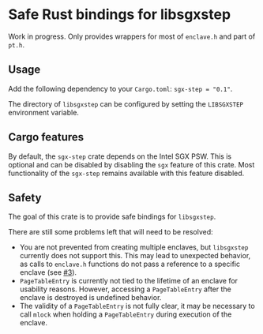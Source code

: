 # Safe Rust bindings for libsgxstep

Work in progress. Only provides wrappers for most of `enclave.h` and part of `pt.h`.

## Usage

Add the following dependency to your `Cargo.toml`: `sgx-step = "0.1"`.

The directory of `libsgxstep` can be configured by setting the `LIBSGXSTEP` environment variable.

## Cargo features

By default, the `sgx-step` crate depends on the Intel SGX PSW. This is optional and can be disabled by disabling the `sgx` feature of this crate.
Most functionality of the `sgx-step` remains available with this feature disabled.

## Safety

The goal of this crate is to provide safe bindings for `libsgxstep`.

There are still some problems left that will need to be resolved:

- You are not prevented from creating multiple enclaves, but `libsgxstep` currently does not support this. This may lead to unexpected behavior, as calls to `enclave.h` functions do not pass a reference to a specific enclave (see [#3](https://github.com/jovanbulck/sgx-step/issues/3)).
- `PageTableEntry` is currently not tied to the lifetime of an enclave for usability reasons. However, accessing a `PageTableEntry` after the enclave is destroyed is undefined behavior.
- The validity of a `PageTableEntry` is not fully clear, it may be necessary to call `mlock` when holding a `PageTableEntry` during execution of the enclave.
